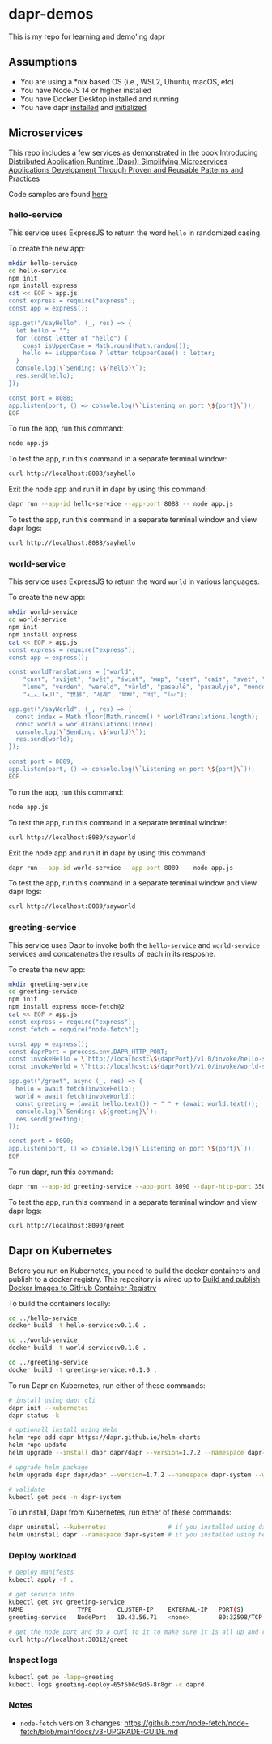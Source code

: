 # dapr-demos

This is my repo for learning and demo'ing dapr

## Assumptions

- You are using a \*nix based OS (i.e., WSL2, Ubuntu, macOS, etc)
- You have NodeJS 14 or higher installed
- You have Docker Desktop installed and running
- You have dapr [installed](https://docs.dapr.io/getting-started/install-dapr-cli/) and [initialized](https://docs.dapr.io/getting-started/install-dapr-selfhost/)

## Microservices

This repo includes a few services as demonstrated in the book [Introducing Distributed Application Runtime (Dapr): Simplifying Microservices Applications Development Through Proven and Reusable Patterns and Practices](https://www.amazon.com/Introducing-Distributed-Application-Runtime-Dapr/dp/1484269977)

Code samples are found [here](https://github.com/Apress/introducing-dapr)

### hello-service

This service uses ExpressJS to return the word `hello` in randomized casing.

To create the new app:

```bash
mkdir hello-service
cd hello-service
npm init
npm install express
cat << EOF > app.js
const express = require("express");
const app = express();

app.get("/sayHello", (_, res) => {
  let hello = "";
  for (const letter of "hello") {
    const isUpperCase = Math.round(Math.random());
    hello += isUpperCase ? letter.toUpperCase() : letter;
  }
  console.log(\`Sending: \${hello}\`);
  res.send(hello);
});

const port = 8088;
app.listen(port, () => console.log(\`Listening on port \${port}\`));
EOF
```

To run the app, run this command:

```bash
node app.js
```

To test the app, run this command in a separate terminal window:

```bash
curl http://localhost:8088/sayhello
```

Exit the node app and run it in dapr by using this command:

```bash
dapr run --app-id hello-service --app-port 8088 -- node app.js
```

To test the app, run this command in a separate terminal window and view dapr logs:

```bash
curl http://localhost:8088/sayhello
```

### world-service

This service uses ExpressJS to return the word `world` in various languages.

To create the new app:

```bash
mkdir world-service
cd world-service
npm init
npm install express
cat << EOF > app.js
const express = require("express");
const app = express();

const worldTranslations = ["world",
    "свят", "svijet", "svět", "świat", "мир", "свет", "світ", "svet", "svetu",
    "lume", "verden", "wereld", "värld", "pasaulē", "pasaulyje", "mondo", "monde", "mundo",
    "العالمية", "世界", "세계", "विश्व", "বিশ্ব", "โลก"];

app.get("/sayWorld", (_, res) => {
  const index = Math.floor(Math.random() * worldTranslations.length);
  const world = worldTranslations[index];
  console.log(\`Sending: \${world}\`);
  res.send(world);
});

const port = 8089;
app.listen(port, () => console.log(\`Listening on port \${port}\`));
EOF
```

To run the app, run this command:

```bash
node app.js
```

To test the app, run this command in a separate terminal window:

```bash
curl http://localhost:8089/sayworld
```

Exit the node app and run it in dapr by using this command:

```bash
dapr run --app-id world-service --app-port 8089 -- node app.js
```

To test the app, run this command in a separate terminal window and view dapr logs:

```bash
curl http://localhost:8089/sayworld
```

### greeting-service

This service uses Dapr to invoke both the `hello-service` and `world-service` services and concatenates the results of each in its resposne.

To create the new app:

```bash
mkdir greeting-service
cd greeting-service
npm init
npm install express node-fetch@2
cat << EOF > app.js
const express = require("express");
const fetch = require("node-fetch");

const app = express();
const daprPort = process.env.DAPR_HTTP_PORT;
const invokeHello = \`http://localhost:\${daprPort}/v1.0/invoke/hello-service/method/sayHello\`;
const invokeWorld = \`http://localhost:\${daprPort}/v1.0/invoke/world-service/method/sayWorld\`;

app.get("/greet", async (_, res) => {
  hello = await fetch(invokeHello);
  world = await fetch(invokeWorld);
  const greeting = (await hello.text()) + " " + (await world.text());
  console.log(\`Sending: \${greeting}\`);
  res.send(greeting);
});

const port = 8090;
app.listen(port, () => console.log(\`Listening on port \${port}\`));
EOF
```

To run dapr, run this command:

```bash
dapr run --app-id greeting-service --app-port 8090 --dapr-http-port 3500 -- node app.js
```

To test the app, run this command in a separate terminal window and view dapr logs:

```bash
curl http://localhost:8090/greet
```

## Dapr on Kubernetes

Before you run on Kubernetes, you need to build the docker containers and publish to a docker registry. This repository is wired up to [Build and publish Docker Images to GitHub Container Registry](https://github.com/marketplace/actions/build-and-publish-docker-images-to-github-container-registry)

To build the containers locally:

```bash
cd ../hello-service
docker build -t hello-service:v0.1.0 .

cd ../world-service
docker build -t world-service:v0.1.0 .

cd ../greeting-service
docker build -t greeting-service:v0.1.0 .
```

To run Dapr on Kubernetes, run either of these commands:

```bash
# install using dapr cli
dapr init --kubernetes
dapr status -k

# optionall install using Helm
helm repo add dapr https://dapr.github.io/helm-charts
helm repo update
helm upgrade --install dapr dapr/dapr --version=1.7.2 --namespace dapr-system --create-namespace --set global.ha.enabled=true --wait

# upgrade helm package
helm upgrade dapr dapr/dapr --version=1.7.2 --namespace dapr-system --wait

# validate
kubectl get pods -n dapr-system
```

To uninstall, Dapr from Kubernetes, run either of these commands:

```bash
dapr uninstall --kubernetes                 # if you installed using dapr cli
helm uninstall dapr --namespace dapr-system # if you installed using helm
```

### Deploy workload

```bash
# deploy manifests
kubectl apply -f .

# get service info
kubectl get svc greeting-service
NAME               TYPE       CLUSTER-IP    EXTERNAL-IP   PORT(S)        AGE
greeting-service   NodePort   10.43.56.71   <none>        80:32598/TCP   20s

# get the node port and do a curl to it to make sure it is all up and running
curl http://localhost:30312/greet
```

### Inspect logs

```bash
kubectl get po -lapp=greeting
kubectl logs greeting-deploy-65f5b6d9d6-8r8gr -c daprd
```

### Notes

- `node-fetch` version 3 changes: https://github.com/node-fetch/node-fetch/blob/main/docs/v3-UPGRADE-GUIDE.md
